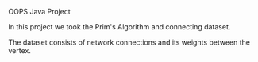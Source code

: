 OOPS Java Project

In this project we took the Prim's Algorithm and connecting dataset.

The dataset consists of network connections and its weights between the vertex.
